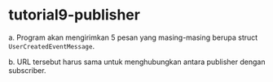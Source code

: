 # tutorial9-publisher

a. Program akan mengirimkan 5 pesan yang masing-masing berupa struct `UserCreatedEventMessage`.

b. URL tersebut harus sama untuk menghubungkan antara publisher dengan subscriber.